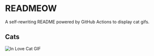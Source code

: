 # READMEOW

A self-rewriting README powered by GitHub Actions to display cat gifs.

## Cats

![In Love Cat GIF](https://media3.giphy.com/media/MDJ9IbxxvDUQM/200.gif?cid=9acd02dakbatufwsw26u7d8rzhyzrdclpanbe3kz0i8sbvji&ep=v1_gifs_search&rid=200.gif&ct=g)
